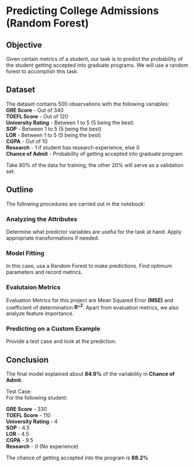 # Predicting College Admissions (Random Forest)

## Objective  
Given certain metrics of a student, our task is to predict the probability of the student getting accepted into graduate programs. We will use a random forest to accomplish this task.

## Dataset
The dataset contains 500 observations with the following variables:  
**GRE Score** - Out of 340  
**TOEFL Score** - Out of 120  
**University Rating** - Between 1 to 5 (5 being the best)  
**SOP** - Between 1 to 5 (5 being the best)  
**LOR** - Between 1 to 5 (5 being the best)  
**CGPA** - Out of 10  
**Research** - 1 if student has research experience, else 0  
**Chance of Admit** - Probability of getting accepted into graduate program

Take 80% of the data for training, the other 20% will serve as a validation set.

## Outline  
The following procedures are carried out in the notebook:
### Analyzing the Attributes  
Determine what predictor variables are useful for the task at hand. Apply appropriate transformations if needed.
### Model Fitting
In this case, usa  a Random Forest to make predictions. Find optimum parameters and record metrics.
### Evalutaion Metrics
Evaluation Metrics for this project are Mean Squared Error **(MSE)** and coefficient of determination **R^<sup>2</sup>**. Apart from evaluation metrics, we also analyze feature importance. 
### Predicting on a Custom Example
Provide a test case and look at the prediction.

## Conclusion
The final model explained about **84.9%** of the variability in **Chance of Admit**.  

Test Case:    
For the following student:  

**GRE Score** - 330  
**TOEFL Score** - 110  
**University Rating** - 4  
**SOP** - 4.5  
**LOR** - 4.5  
**CGPA** - 9.5  
**Research** - 0 (No experience)

The chance of getting accepted into the program is **88.2%**




